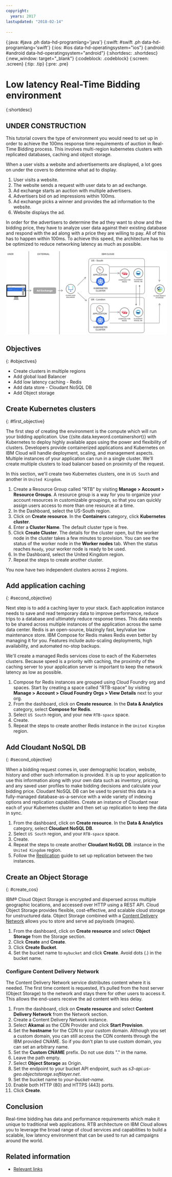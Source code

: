 ```yaml
---
copyright:
  years: 2017
lastupdated: "2018-02-14"

---
```


{:java: #java .ph data-hd-programlang='java'}
{:swift: #swift .ph data-hd-programlang='swift'}
{:ios: #ios data-hd-operatingsystem="ios"}
{:android: #android data-hd-operatingsystem="android"}
{:shortdesc: .shortdesc}
{:new_window: target="_blank"}
{:codeblock: .codeblock}
{:screen: .screen}
{:tip: .tip}
{:pre: .pre}

# Low latency Real-Time Bidding environment
{:shortdesc}

## UNDER CONSTRUCTION

This tutorial covers the type of environment you would need to set up in order to achieve the 100ms response time requirements of auction in  Real-Time Bidding process. This involves multi-region kubernetes clusters with replicated databases, caching and object storage.

When a user visits a website and advertisements are displayed, a lot goes on under the covers to determine what ad to display.
1. User visits a website.
2. The website sends a request with user data to an ad exchange.  
3. Ad exchange starts an auction with multiple advertisers.
4. Advertisers bid on ad impressions within 100ms.
5. Ad exchange picks a winner and provides the ad information to the website.
6. Website displays the ad.

In order for the advertisers to determine the ad they want to show and the bidding price, they have to analyze user data against their existing database and respond with the ad along with a price they are willing to pay. All of this has to happen within 100ms. To achieve this speed, the architecture has to be optimized to reduce networking latency as much as possible.

![Architecture diagram](images/other/rtb-architecture.png)

## Objectives
{: #objectives}

* Create clusters in multiple regions
* Add global load Balancer
* Add low latency caching - Redis
* Add data store - Cloudant NoSQL DB
* Add Object storage

## Create Kubernetes clusters
{: #first_objective}

The first step of creating the environment is the compute which will run your bidding application. Use {{site.data.keyword.containershort}} with Kubernetes to deploy highly available apps using the power and flexibility of clusters. Developers provide containerized applications and Kubernetes on IBM Cloud will handle deployment, scaling, and management aspects. Multiple instances of your application can run in a single cluster. We'll create multiple clusters to load balancer based on proximity of the request.

In this section, we'll create two Kubernetes clusters, one in `US South` and another in `United Kingdom`.

1. Create a Resource Group called "RTB" by visiting **Manage > Account > Resource Groups**. A resource group is a way for you to organize your account resources in customizable groupings, so that you can quickly assign users access to more than one resource at a time.
2. In the Dashboard, select the US-South region.
3. Click on **Create resource**. In the **Containers** category, click **Kubernetes cluster**.
4. Enter a **Cluster Name**. The default cluster type is free.
5. Click **Create Cluster**. The details for the cluster open, but the worker node in the cluster takes a few minutes to provision. You can see the status of the worker node in the **Worker nodes** tab. When the status reaches `Ready`, your worker node is ready to be used.
6. In the Dashboard, select the United Kingdom region.
7. Repeat the steps to create another cluster.

You now have two independent clusters across 2 regions.

## Add application caching
{: #second_objective}

Next step is to add a caching layer to your stack. Each application instance needs to save and read temporary data to improve performance, reduce trips to a database and ultimately reduce response times. This data needs to be shared across multiple instances of the application across the same data center. Redis is an open-source, blazingly fast, key/value low maintenance store. IBM Compose for Redis makes Redis even better by managing it for you. Features include auto-scaling deployments, high availability, and automated no-stop backups.

We'll create a managed Redis services close to each of the Kubernetes clusters. Because speed is a priority with caching, the proximity of the caching server to your application server is important to keep the network latency as low as possible.

1. Compose for Redis instances are grouped using Cloud Foundry org and spaces. Start by creating a space called "RTB-space" by visiting **Manage > Account > Cloud Foundry Orgs > View Details** next to your org.
2. From the dashboard, click on **Create resource**. In the **Data & Analytics** category, select **Compose for Redis**.
3. Select `US South` region, and your new `RTB-space` space.
4. Create.
5. Repeat the steps to create another Redis instance in the `United Kingdom` region.


## Add Cloudant NoSQL DB
{: #second_objective}

When a bidding request comes in, user demographic location, website, history and other such information is provided. It is up to your application to use this information along with your own data such as inventory, pricing, and any saved user profiles to make bidding decisions and calculate your bidding price. Cloudant NoSQL DB can be used to persist this data in a fully-managed database-as-a-service with a wide variety of indexing options and replication capabilities. Create an instance of Cloudant near each of your Kubernetes cluster and then set up replication to keep the data in sync.

1. From the dashboard, click on **Create resource**. In the **Data & Analytics** category, select **Cloudant NoSQL DB**.
2. Select `US South` region, and your `RTB-space` space.
3. Create.
4. Repeat the steps to create another **Cloudant NoSQL DB**. instance in the `United Kingdom` region.
5. Follow the [Replication](https://console.bluemix.net/docs/services/Cloudant/api/replication.html) guide to set up replication between the two instances.


## Create an Object Storage
{: #create_cos}

IBM® Cloud Object Storage is encrypted and dispersed across multiple geographic locations, and accessed over HTTP using a REST API. Cloud Object Storage provides flexible, cost-effective, and scalable cloud storage for unstructured data. Object Storage combined with a [Content Delivery Network](https://console.bluemix.net/catalog/infrastructure/cdn-powered-by-akamai) allows you to store and serve ad payloads (images).

1. From the dashboard, click on **Create resource** and select **Object Storage** from the Storage section.
2. Click **Create** and **Create**.
3. Click **Create Bucket**.
4. Set the bucket name to `mybucket` and click **Create**. Avoid dots (.) in the bucket name.

### Configure Content Delivery Network
The Content Delivery Network service distributes content where it is needed. The first time content is requested, it’s pulled from the host server (Object Storage) to the network and stays there for other users to access it. This allows the end-users receive the ad content with less delay.

1. From the dashboard, click on **Create resource** and select **Content Delivery Network** from the Network section.
2. Create a Content Delivery Network instance.
3. Select **Akamai** as the CDN Provider and click **Start Provision**.
4. Set the **hostname** for the CDN to your custom domain. Although you set a custom domain, you can still access the CDN contents through the IBM provided CNAME. So if you don't plan to use custom domain, you can set an arbitrary name.
5. Set the **Custom CNAME** prefix. Do not use dots "." in the name.
6. Leave the path empty.
7. Select **Object Storage** as Origin.
8. Set the endpoint to your bucket API endpoint, such as *s3-api.us-geo.objectstorage.softlayer.net*.
9. Set the bucket name to *your-bucket-name*.
10. Enable both HTTP (80) and HTTPS (443) ports.
11. Click **Create**.

## Conclusion
Real-time bidding has data and performance requirements which make it unique to traditional web applications. RTB architecture on IBM Cloud allows you to leverage the broad range of cloud services and capabilities to build a scalable, low latency environment that can be used to run ad campaigns around the world.

## Related information

* [Relevant links](https://blah)
